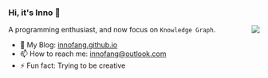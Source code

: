 ### Hi, it's Inno 👋

<a href="#">
<img align="right" src="https://github-readme-stats.vercel.app/api?username=InnoFang&show_icons=true&hide_border=true&icon_color=586069&title_color=a0a9af">
</a>

A programming enthusiast, and now focus on `Knowledge Graph`.

- 📖 My Blog: [innofang.github.io](https://innofang.github.io)
- 📫 How to reach me: <innofang@outlook.com>
- ⚡ Fun fact: Trying to be creative
